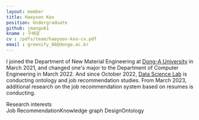 ```yaml
---
layout: member
title: Haeyoon Koo
position: Undergraduate
github: jmango61
kname : 구해윤
cv : /pdfs/team/haeyoon-koo-cv.pdf
email : greenify_88@donga.ac.kr
---
```


I joined the Department of New Material Engineering at [Dong-A University](https://english.donga.ac.kr/sites/english/index.do) in March 2021, and changed one's major to the Department of Computer Engineering in March 2022. And since October 2022, [Data Science Lab](https://www.datasciencelabs.org/) is conducting ontology and job recommendation studies. From March 2023, additional research on the job recommendation system based on resumes is conducting.

<div class="head">Research interests</div>
<span class="badge badge-info">Job Recommendation</span><span class="badge badge-danger">Knowledge graph Design</span><span class="badge badge-danger">Ontology</span>
